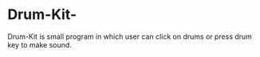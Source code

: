 # Drum-Kit-
Drum-Kit is small program in which user can click on drums or press drum key to make sound. 
